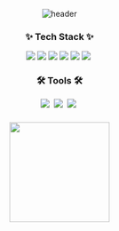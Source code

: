 <!--타이틀 부분-->
<div align="center">

  ![header](https://capsule-render.vercel.app/api?type=cylinder&color=323837&height=150&section=header&text=Chasyuss&fontColor=ffffff&fontSize=70&animation=fadeIn&fontAlignY=55)
</div>

<!--내용 부분-->
<h3 align="center">✨ Tech Stack ✨</h3>
<div align="center">
  <img src="https://img.shields.io/badge/react-20232a.svg?style=for-the-badge&logo=react&logoColor=61DAFB" />
  <img src="https://img.shields.io/badge/HTML-E34F26.svg?style=for-the-badge&logo=html5&logoColor=FFFFFF" />
  <img src="https://img.shields.io/badge/CSS-1572B6.svg?style=for-the-badge&logo=css3&logoColor=FFFFFF" />
  <img src="https://img.shields.io/badge/JavaScript-F7DF1E.svg?style=for-the-badge&logo=javascript&logoColor=FFFFFF" />
  <img src="https://img.shields.io/badge/C-A8B9CC.svg?style=for-the-badge&logo=c&logoColor=FFFFFF" />
  <img src="https://img.shields.io/badge/styled--components-DB7093?style=for-the-badge&logo=styled-components&logoColor=ffd35b" />&nbsp
</div>

<h3 align="center">🛠 Tools 🛠</h3>
<div align="center">
  <img src="https://img.shields.io/badge/git-F05033.svg?style=for-the-badge&logo=git&logoColor=white" />&nbsp
  <img src="https://img.shields.io/badge/github-181717.svg?style=for-the-badge&logo=github&logoColor=white" />&nbsp
  <img src="https://img.shields.io/badge/Notion-F3F3F3.svg?style=for-the-badge&logo=notion&logoColor=black" />&nbsp
</div>

<h3 align="center"></h3>
<div align="center">
<a href="https://github.com/imysh578"><img align="center" style="height:180px" src="https://github-readme-stats.vercel.app/api/top-langs/?username=Chasyuss&layout=compact&theme=swift&hide_border=true" /></a> 
</div>
